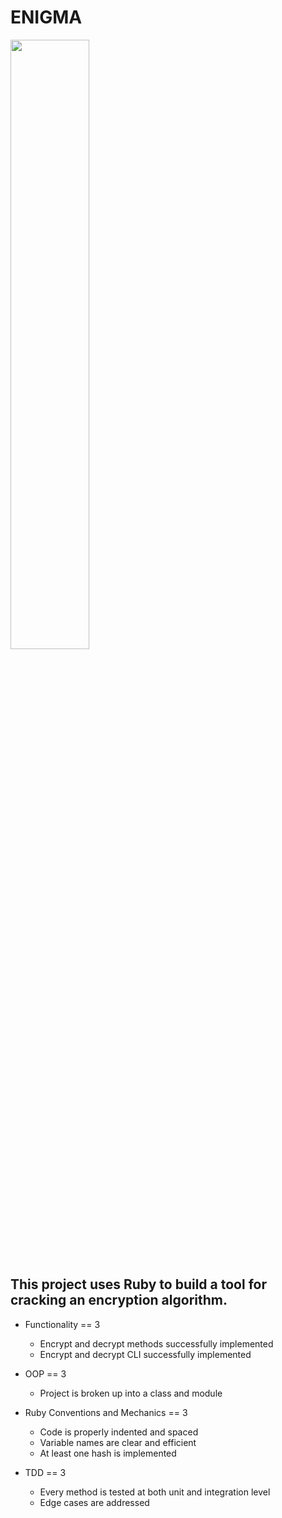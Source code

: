 ENIGMA
=======

<img src="https://th-thumbnailer.cdn-si-edu.com/SwAqdAOJbqKFh89NNlvkqrtpHng=/1000x750/filters:no_upscale()/https://tf-cmsv2-smithsonianmag-media.s3.amazonaws.com/filer/f5/95/f59548db-c8c7-47a0-8404-9e44cd4b8db6/enigma.jpg" width="50%" height="50%">

This project uses Ruby to build a tool for cracking an encryption algorithm.  
-------

 * Functionality == 3
    * Encrypt and decrypt methods successfully implemented
    * Encrypt and decrypt CLI successfully implemented

 * OOP == 3
    * Project is broken up into a class and module   

 * Ruby Conventions and Mechanics == 3
    * Code is properly indented and spaced
    * Variable names are clear and efficient 
    * At least one hash is implemented

 * TDD == 3
    * Every method is tested at both unit and integration level
    * Edge cases are addressed   

